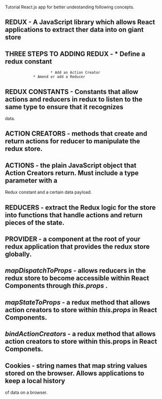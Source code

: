 Tutorial React.js app for better undestanding following concepts. 


## REDUX - A JavaScript library which allows React applications to extract ther data into on giant store
## THREE STEPS TO ADDING REDUX - * Define a redux constant
   	       	  	         * Add an Action Creator
				 * Amend or add a Reducer
## REDUX CONSTANTS - Constants that allow actions and reducers in redux to listen to the same type to ensure that it recognizes
data.
## ACTION CREATORS - methods that create and return actions for reducer to manipulate the redux store.
## ACTIONS - the plain JavaScript object that Action Creators return. Must include a type parameter with a
Redux constant and a certain data payload.
## REDUCERS - extract the Redux logic for the store into functions that handle actions and return pieces of the state.
## PROVIDER - a component at the root of your redux application that provides the redux store globally.
## _mapDispatchToProps_ - allows reducers in the redux store to become accessible within React Components through _this.props_ .
## _mapStateToProps_ - a redux method that allows action creators to store within _this.props_ in React Components.
## _bindActionCreators_ - a redux method that allows action creators to store within this.props in React Componets.
## Cookies - string names that map string values stored on the browser. Allows applications to keep a local history
of data on a browser.

